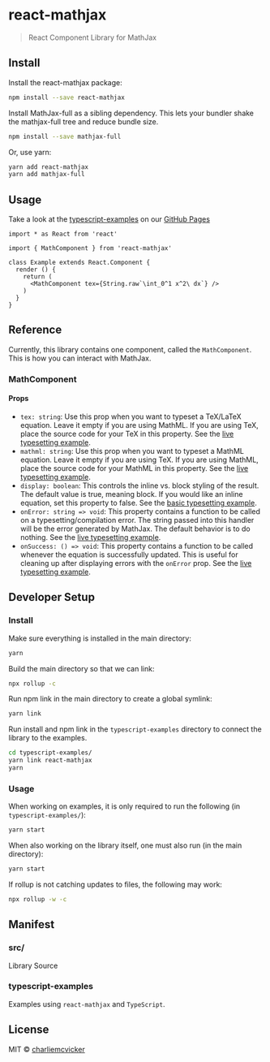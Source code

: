 # react-mathjax

> React Component Library for MathJax

<!--[![NPM](https://img.shields.io/npm/v/react-mathjax.svg)](https://www.npmjs.com/package/react-mathjax) -->
## Install

Install the react-mathjax package:
```bash
npm install --save react-mathjax
```
Install MathJax-full as a sibling dependency. This lets your bundler shake the mathjax-full tree and reduce bundle size.
```bash
npm install --save mathjax-full
```
Or, use yarn:
```bash
yarn add react-mathjax
yarn add mathjax-full
```
## Usage

Take a look at the [typescript-examples](./typescript-examples) on our [GitHub Pages](https://charliemcvicker.github.io/react-mathjax/)

```tsx
import * as React from 'react'

import { MathComponent } from 'react-mathjax'

class Example extends React.Component {
  render () {
    return (
      <MathComponent tex={String.raw`\int_0^1 x^2\ dx`} />
    )
  }
}
```

## Reference
Currently, this library contains one component, called the `MathComponent`. This is how you can interact with MathJax.
### MathComponent
#### Props
- `tex: string`: Use this prop when you want to typeset a TeX/LaTeX equation. Leave it empty if you are using MathML. If you are using TeX, place the source code for your TeX in this property. See the [live typesetting example](./typescript-examples/src/examples/LiveTyping.tsx).  
- `mathml: string`: Use this prop when you want to typeset a MathML equation. Leave it empty if you are using TeX. If you are using MathML, place the source code for your MathML in this property. See the [live typesetting example](./typescript-examples/src/examples/LiveTyping.tsx).  
- `display: boolean`: This controls the inline vs. block styling of the result. The default value is true, meaning block. If you would like an inline equation, set this property to false. See the [basic typesetting example](./typescript-examples/src/examples/BasicTypesetting.tsx).  
- `onError: string => void`: This property contains a function to be called on a typesetting/compilation error. The string passed into this handler will be the error generated by MathJax. The default behavior is to do nothing. See the [live typesetting example](./typescript-examples/src/examples/LiveTyping.tsx).
- `onSuccess: () => void`: This property contains a function to be called whenever the equation is successfully updated. This is useful for cleaning up after displaying errors with the `onError` prop. See the [live typesetting example](./typescript-examples/src/examples/LiveTyping.tsx).
## Developer Setup
### Install
Make sure everything is installed in the main directory:
```bash
yarn
```
Build the main directory so that we can link:
```bash
npx rollup -c
```
Run npm link in the main directory to create a global symlink:
```bash
yarn link
```
Run install and npm link in the `typescript-examples` directory to connect the library to the examples.
```bash
cd typescript-examples/
yarn link react-mathjax
yarn
```
### Usage
When working on examples, it is only required to run the following (in `typescript-examples/`):
```bash
yarn start
```
When also working on the library itself, one must also run (in the main directory):
```bash
yarn start
```
If rollup is not catching updates to files, the following may work:
```bash
npx rollup -w -c
```
## Manifest
### src/
Library Source
### typescript-examples
Examples using `react-mathjax` and `TypeScript`.

## License

MIT © [charliemcvicker](https://github.com/charliemcvicker)
